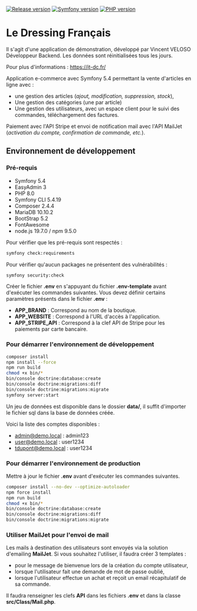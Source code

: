 [![Release version](https://img.shields.io/badge/release-v1.0.2-blue)]()
[![Symfony version](https://img.shields.io/badge/symfony-5.4-blue)]()
[![PHP version](https://img.shields.io/badge/php-8.0-blue)]()
# Le Dressing Français

Il s'agit d'une application de démonstration, développé par Vincent VELOSO Développeur Backend. Les données sont réinitialisées tous les jours.

Pour plus d'informations : https://it-dc.fr/

Application e-commerce avec Symfony 5.4 permettant la vente d'articles en ligne avec :
* une gestion des articles (*ajout, modification, suppression, stock*),
* Une gestion des catégories (une par article)
* Une gestion des utilisateurs, avec un espace client pour le suivi des commandes, téléchargement des factures.

Paiement avec l'API Stripe et envoi de notification mail avec l'API MailJet (*activation du compte, confirmation de commande, etc.*).

## Environnement de développement

### Pré-requis

* Symfony 5.4
* EasyAdmin 3
* PHP 8.0
* Symfony CLI 5.4.19
* Composer 2.4.4
* MariaDB 10.10.2
* BootStrap 5.2
* FontAwesome
* node.js 19.7.0 / npm 9.5.0

Pour vérifier que les pré-requis sont respectés :
```bash
symfony check:requirements
```

Pour vérifier qu'aucun packages ne présentent des vulnérabilités :
```bash
symfony security:check
```

Créer le fichier **.env** en s'appuyant du fichier **.env-template** avant d'exécuter les commandes suivantes.
Vous devez définir certains paramètres présents dans le fichier **.env** :
* **APP_BRAND** : Correspond au nom de la boutique.
* **APP_WEBSITE** : Correspond à l'URL d'accès à l'application.
* **APP_STRIPE_API** : Correspond à la clef API de Stripe pour les paiements par carte bancaire.

### Pour démarrer l'environnement de développement

```bash
composer install
npm install --force
npm run build
chmod +x bin/*
bin/console doctrine:database:create
bin/console doctrine:migrations:diff
bin/console doctrine:migrations:migrate
symfony server:start
```

Un jeu de données est disponible dans le dossier **data/**, il suffit d'importer le fichier sql dans la base
de données créée.

Voici la liste des comptes disponibles :
* admin@demo.local : admin123
* user@demo.local : user1234
* tdupont@demo.local : user1234

### Pour démarrer l'environnement de production

Mettre à jour le fichier **.env** avant d'exécuter les commandes suivantes.

```bash
composer install --no-dev --optimize-autoloader
npm force install
npm run build
chmod +x bin/*
bin/console doctrine:database:create
bin/console doctrine:migrations:diff
bin/console doctrine:migrations:migrate
```

### Utiliser MailJet pour l'envoi de mail

Les mails à destination des utilisateurs sont envoyés via la solution d'emailing **MailJet**.
Si vous souhaitez l'utiliser, il faudra créer 3 templates :
* pour le message de bienvenue lors de la création du compte utilisateur,
* lorsque l'utilisateur fait une demande de mot de passe oublié,
* lorsque l'utilisateur effectue un achat et reçoit un email récapitulatif de sa commande.

Il faudra renseigner les clefs **API** dans les fichiers **.env** et dans la classe **src/Class/Mail.php**.
